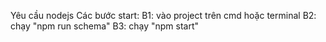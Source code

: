Yêu cầu nodejs
Các bước start:
B1: vào project trên cmd hoặc terminal
B2: chạy "npm run schema"
B3: chạy "npm start"
